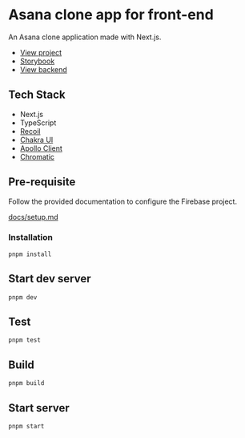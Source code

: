 # Asana clone app for front-end
An Asana clone application made with Next.js.

- [View project](https://project-management-demo.manatoworks.me/)
- [Storybook](https://main--63894befbaf58840c037c246.chromatic.com)
- [View backend](https://github.com/manakuro/project-management-demo-backend)

## Tech Stack
- Next.js
- TypeScript
- [Recoil](https://recoiljs.org/)
- [Chakra UI](https://chakra-ui.com/)
- [Apollo Client](https://www.apollographql.com/docs/react/)
- [Chromatic](https://www.chromatic.com/)

## Pre-requisite
Follow the provided documentation to configure the Firebase project.

[docs/setup.md](docs/setup.md)

### Installation

```
pnpm install
```

## Start dev server

```
pnpm dev
```

## Test

```
pnpm test
```

## Build
```
pnpm build
```

## Start server
```
pnpm start
```



